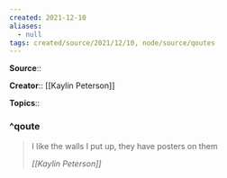 ```yaml
---
created: 2021-12-10 
aliases:
  - null
tags: created/source/2021/12/10, node/source/qoutes
---
```


**Source**:: 

**Creator**:: [[Kaylin Peterson]]

**Topics**:: 

### ^qoute

> I like the walls I put up, they have posters on them
> 
> <cite>[[Kaylin Peterson]]</cite>
